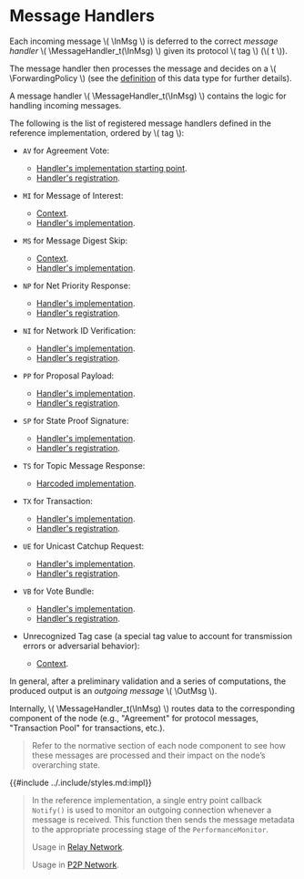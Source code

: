$$
\newcommand \tag {\mathrm{tag}}
\newcommand \MessageHandler {\mathrm{MH}}
\newcommand \ForwardingPolicy {\mathrm{ForwardingPolicy}}
\newcommand \InMsg {\ast\texttt{M}}
\newcommand \OutMsg {\texttt{M}\ast}
$$

# Message Handlers

Each incoming message \\( \InMsg \\) is deferred to the correct _message handler_
\\( \MessageHandler_t(\InMsg) \\) given its protocol \\( tag \\) (\\( t \\)). 

The message handler then processes the message and decides on a \\( \ForwardingPolicy \\)
(see the [definition](network-nn-notation.md#messages-incoming-and-outgoing) of
this data type for further details).

A message handler \\( \MessageHandler_t(\InMsg) \\) contains the logic for handling
incoming messages.

The following is the list of registered message handlers defined in the reference
implementation, ordered by \\( tag \\):

- `AV` for Agreement Vote:
   - [Handler's implementation starting point](https://github.com/algorand/go-algorand/blob/0bc3d7e4750db8f98c5dd66f3377147532021c62/agreement/gossip/network.go#L99).
   - [Handler's registration](https://github.com/algorand/go-algorand/blob/0bc3d7e4750db8f98c5dd66f3377147532021c62/agreement/gossip/network.go#L89).

- `MI` for Message of Interest: 
   - [Context](https://github.com/algorand/go-algorand/blob/0bc3d7e4750db8f98c5dd66f3377147532021c62/network/wsPeer.go#L633).
   - [Handler's implementation](https://github.com/algorand/go-algorand/blob/0bc3d7e4750db8f98c5dd66f3377147532021c62/network/wsPeer.go#L714).

- `MS` for Message Digest Skip:
   - [Context](https://github.com/algorand/go-algorand/blob/0bc3d7e4750db8f98c5dd66f3377147532021c62/network/wsPeer.go#L669).
   - [Handler's implementation](https://github.com/algorand/go-algorand/blob/0bc3d7e4750db8f98c5dd66f3377147532021c62/network/wsPeer.go#L760).

- `NP` for Net Priority Response: 
   - [Handler's implementation](https://github.com/algorand/go-algorand/blob/0bc3d7e4750db8f98c5dd66f3377147532021c62/network/netprio.go#L35).
   - [Handler's registration](https://github.com/algorand/go-algorand/blob/0bc3d7e4750db8f98c5dd66f3377147532021c62/network/wsNetwork.go#L710).

- `NI` for Network ID Verification:
   - [Handler's implementation](https://github.com/algorand/go-algorand/blob/0bc3d7e4750db8f98c5dd66f3377147532021c62/network/netidentity.go#L405).
   - [Handler's registration](https://github.com/algorand/go-algorand/blob/0bc3d7e4750db8f98c5dd66f3377147532021c62/network/wsNetwork.go#L702).

- `PP` for Proposal Payload:
   - [Handler's implementation](https://github.com/algorand/go-algorand/blob/0bc3d7e4750db8f98c5dd66f3377147532021c62/agreement/gossip/network.go#L103).
   - [Handler's registration](https://github.com/algorand/go-algorand/blob/0bc3d7e4750db8f98c5dd66f3377147532021c62/agreement/gossip/network.go#L89).

- `SP` for State Proof Signature:
   - [Handler's implementation](https://github.com/algorand/go-algorand/blob/0bc3d7e4750db8f98c5dd66f3377147532021c62/stateproof/builder.go#L312).
   - [Handler's registration](https://github.com/algorand/go-algorand/blob/0bc3d7e4750db8f98c5dd66f3377147532021c62/stateproof/worker.go#L116).

- `TS` for Topic Message Response:
   - [Harcoded implementation](https://github.com/algorand/go-algorand/blob/0bc3d7e4750db8f98c5dd66f3377147532021c62/network/wsPeer.go#L641).

- `TX` for Transaction:
   - [Handler's implementation](https://github.com/algorand/go-algorand/blob/0bc3d7e4750db8f98c5dd66f3377147532021c62/data/txHandler.go#L735).
   - [Handler's registration](https://github.com/algorand/go-algorand/blob/0bc3d7e4750db8f98c5dd66f3377147532021c62/data/txHandler.go#L262).

- `UE` for Unicast Catchup Request:
   - [Handler's implementation](https://github.com/algorand/go-algorand/blob/0bc3d7e4750db8f98c5dd66f3377147532021c62/rpcs/blockService.go#L293).
   - [Handler's registration](https://github.com/algorand/go-algorand/blob/0bc3d7e4750db8f98c5dd66f3377147532021c62/rpcs/blockService.go#L169).

- `VB` for Vote Bundle:
   - [Handler's implementation](https://github.com/algorand/go-algorand/blob/0bc3d7e4750db8f98c5dd66f3377147532021c62/agreement/gossip/network.go#L110).
   - [Handler's registration](https://github.com/algorand/go-algorand/blob/0bc3d7e4750db8f98c5dd66f3377147532021c62/agreement/gossip/network.go#L89).

- Unrecognized Tag case (a special tag value to account for transmission errors or adversarial behavior):
   - [Context](https://github.com/algorand/go-algorand/blob/0bc3d7e4750db8f98c5dd66f3377147532021c62/network/wsPeer.go#L679).

In general, after a preliminary validation and a series of computations, the produced
output is an _outgoing message_ \\( \OutMsg \\).

Internally, \\( \MessageHandler_t(\InMsg) \\) routes data to the corresponding component
of the node (e.g., "Agreement" for protocol messages, "Transaction Pool" for transactions,
etc.).

> Refer to the normative section of each node component to see how these messages
> are processed and their impact on the node’s overarching state.

{{#include ../.include/styles.md:impl}}
> In the reference implementation, a single entry point callback `Notify()` is used
> to monitor an outgoing connection whenever a message is received. This function
> then sends the message metadata to the appropriate processing stage of the `PerformanceMonitor`.
>
> Usage in [Relay Network](https://github.com/algorand/go-algorand/blob/7e562c35b02289ca95114b4b3a20a7dc2df79018/network/wsPeer.go#L626).
>
> Usage in [P2P Network](https://github.com/algorand/go-algorand/blob/7e562c35b02289ca95114b4b3a20a7dc2df79018/network/p2p/p2p.go#L187).